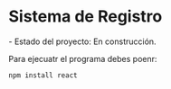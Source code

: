 <h1> Sistema de Registro</h1>
- Estado del proyecto: En construcción.


Para ejecuatr el programa debes poenr:

```npm install react```
